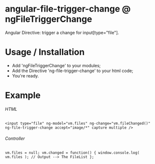# angular-file-trigger-change @ ngFileTriggerChange
Angular Directive: trigger a change for input[type="file"].

# Usage / Installation
- Add 'ngFileTriggerChange' to your modules;
- Add the Directive 'ng-file-trigger-change' to your html code;
- You're ready.

# Example
###### HTML
`<input
	type="file"
	ng-model="vm.files"
	ng-change="vm.fileChanged()"
	ng-file-trigger-change
	accept="image/*"
	capture
	multiple
/>`
###### Controller
`vm.files = null;
vm.changed = function() {
	window.console.log( vm.files );
	// Output --> The FileList
};`
